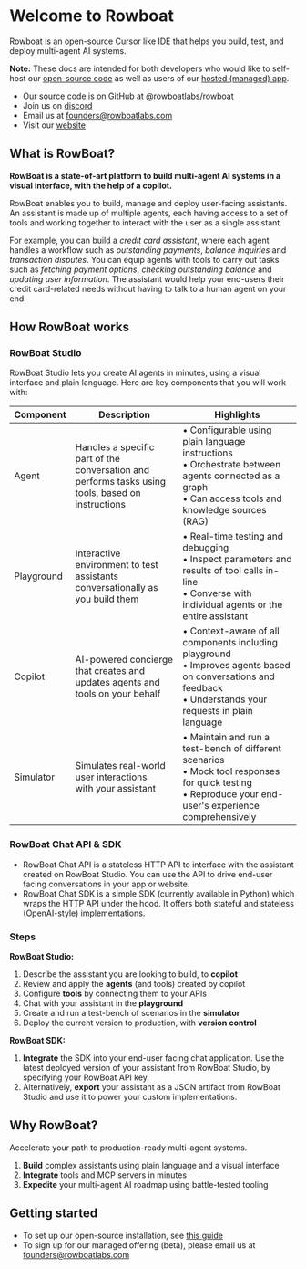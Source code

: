 # Welcome to Rowboat

Rowboat is an open-source Cursor like IDE that helps you build, test, and deploy multi-agent AI systems.

**Note:** These docs are intended for both developers who would like to self-host our [open-source code](https://github.com/rowboatlabs/rowboat/) as well as users of our [hosted (managed) app](https://app.rowboatlabs.com/).

- Our source code is on GitHub at [@rowboatlabs/rowboat](https://github.com/rowboatlabs/rowboat/)
- Join us on [discord](https://discord.gg/jHhUKkKHn8)
- Email us at [founders@rowboatlabs.com](mailto:founders@rowboatlabs.com)
- Visit our [website](https://www.rowboatlabs.com/)

## What is RowBoat?
**RowBoat is a state-of-art platform to build multi-agent AI systems in a visual interface, with the help of a copilot.**

RowBoat enables you to build, manage and deploy user-facing assistants. An assistant is made up of multiple agents, each having access to a set of tools and working together to interact with the user as a single assistant.

For example, you can build a *credit card assistant*, where each agent handles a workflow such as *outstanding payments*, *balance inquiries* and *transaction disputes*. You can equip agents with tools to carry out tasks such as *fetching payment options*, *checking outstanding balance* and *updating user information*. The assistant would help your end-users their credit card-related needs without having to talk to a human agent on your end.

## How RowBoat works

### RowBoat Studio
RowBoat Studio lets you create AI agents in minutes, using a visual interface and plain language. Here are key components that you will work with:

| Component  | Description | Highlights |
|------------|-------------|------------|
| Agent     | Handles a specific part of the conversation and<br>performs tasks using tools, based on instructions |• Configurable using plain language instructions<br>• Orchestrate between agents connected as a graph<br>• Can access tools and knowledge sources (RAG)|
| Playground | Interactive environment to test assistants<br>conversationally as you build them |• Real-time testing and debugging<br>• Inspect parameters and results of tool calls in-line<br>• Converse with individual agents or the entire assistant|
| Copilot    | AI-powered concierge that creates and<br>updates agents and tools on your behalf |• Context-aware of all components including playground<br>• Improves agents based on conversations and feedback <br>• Understands your requests in plain language|
| Simulator  | Simulates real-world user interactions<br>with your assistant |• Maintain and run a test-bench of different scenarios<br>• Mock tool responses for quick testing<br>• Reproduce your end-user's experience comprehensively|

### RowBoat Chat API & SDK
- RowBoat Chat API is a stateless HTTP API to interface with the assistant created on RowBoat Studio. You can use the API to drive end-user facing conversations in your app or website.
- RowBoat Chat SDK is a simple SDK (currently available in Python) which wraps the HTTP API under the hood. It offers both stateful and stateless (OpenAI-style) implementations.

### Steps
**RowBoat Studio:**

1. Describe the assistant you are looking to build, to **copilot**
2. Review and apply the **agents** (and tools) created by copilot
3. Configure **tools** by connecting them to your APIs
4. Chat with your assistant in the **playground**
5. Create and run a test-bench of scenarios in the **simulator**
6. Deploy the current version to production, with **version control**

**RowBoat SDK:**

1. **Integrate** the SDK into your end-user facing chat application. Use the latest deployed version of your assistant from RowBoat Studio, by specifying your RowBoat API key.
2. Alternatively, **export** your assistant as a JSON artifact from RowBoat Studio and use it to power your custom implementations.

## Why RowBoat?
Accelerate your path to production-ready multi-agent systems.

1. **Build** complex assistants using plain language and a visual interface
2. **Integrate** tools and MCP servers in minutes
3. **Expedite** your multi-agent AI roadmap using battle-tested tooling

## Getting started

- To set up our open-source installation, see [this guide](/installation)
- To sign up for our managed offering (beta), please email us at [founders@rowboatlabs.com](mailto:founders@rowboatlabs.com)